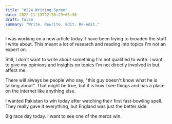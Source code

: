 ```yaml
---
title: "#224 Writing Spree"
date: 2022-11-13T22:58:29+05:30
draft: false
summary: "Write. Rewrite. Edit. Re-edit."
---
```


I was working on a new article today. I have been trying to broaden the stuff I write about. This meant a lot of research and reading into topics I'm not an expert on.

Still, I don't want to write about something I'm not qualified to write. I want to give my opinions and insights on topics I'm not directly involved in but affect me.

There will always be people who say, "this guy doesn't know what he is talking about". That might be true, but it is how I see things and has a place on the internet like anything else.

I wanted Pakistan to win today after watching their first fast-bowling spell. They really gave it everything, but England was just the better side.

Big race day today. I want to see one of the mercs win.
